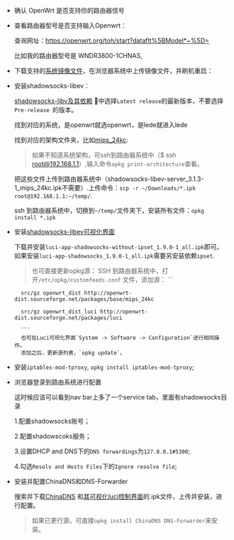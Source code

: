 
- 确认 OpenWrt 是否支持你的路由器信号

- 查看路由器型号是否支持输入Openwrt：

    查询网址：https://openwrt.org/toh/start?dataflt%5BModel*~%5D= 

    比如我的路由器型号是 WNDR3800-1CHNAS,

- 下载支持的[系统镜像文件](https://openwrt.org/toh/hwdata/netgear/netgear_wndr3800_ch)，在浏览器系统中上传镜像文件，并刷机重启：


- 安装shadowsocks-libev：


    [shadowsocks-libv及其依赖](https://github.com/shadowsocks/openwrt-shadowsocks/releases) 中选择`Latest release`的最新版本，不要选择`Pre-release
`的版本。


    找到对应的系统，是openwrt就选openwrt，是lede就进入lede

    找到对应的架构文件夹，比如[mips_24kc](https://dl.bintray.com/aa65535/opkg/shadowsocks-libev/3.1.3/LEDE/mips_24kc/): 

    > 如果不知道系统架构，可ssh到路由器系统中（$ ssh root@192.168.1.1）,输入命令`opkg print-architecture`查看。

    把这些文件上传到路由器系统中（shadowsocks-libev-server_3.1.3-1_mips_24kc.ipk不需要）.上传命令：`scp -r ~/Downloads/*.ipk root@192.168.1.1:~/temp/`.

    ssh 到路由器系统中，切换到`~/temp/`文件夹下，安装所有文件：`opkg install *.ipk`


- 安装[shadowsocks-libev可视化界面](https://github.com/shadowsocks/luci-app-shadowsocks/releases)

    下载并安装`luci-app-shadowsocks-without-ipset_1.9.0-1_all.ipk`即可。
    如果安装`luci-app-shadowsocks_1.9.0-1_all.ipk`需要另安装依赖`ipset`.
    
    > 也可直接更新opkg源：
        SSH 到路由器系统中，打开`/etc/opkg/customfeeds.conf` 文件，添加源：
        ```
        
        src/gz openwrt_dist http://openwrt-dist.sourceforge.net/packages/base/mips_24kc
        
        src/gz openwrt_dist_luci http://openwrt-dist.sourceforge.net/packages/luci
        
        ```
        也可在Luci可视化界面`System -> Software -> Configuration`进行相同操作。
        添加之后，更新源列表，`opkg update`。
    
- 安装`iptables-mod-tproxy`, `opkg install iptables-mod-tproxy`;

- 浏览器登录到路由系统进行配置

    这时候应该可以看到nav bar上多了一个service tab，里面有shadowsocks目录

    1.配置shadowsocks账号；

    2.配置shadowscoks服务；

    3.设置DHCP and DNS下的`DNS forwardings`为`127.0.0.1#5300`;

    4.勾选`Resolv and Hosts Files`下的`Ignore resolve file`;

 - 安装并配置ChinaDNS和DNS-Forwarder

    搜索并下载[ChinaDNS](http://openwrt-dist.sourceforge.net/archives/ChinaDNS/1.3.2-6/LEDE/mips_24kc/) 和[其可视化luci控制界面](http://openwrt-dist.sourceforge.net/packages/luci)的.ipk文件，上传并安装，进行配置。
    > 如果已更行源，可直接`opkg install ChinaDNS DNS-Forwarder`来安装。
    
    
    
    
